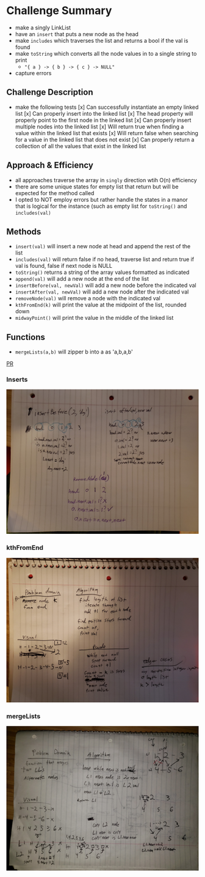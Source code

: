 # Challenge Summary

- make a singly LinkList
- have an `insert` that puts a new node as the head
- make `includes` which traverses the list and returns a bool if the val is found
- make `toString` which converts all the node values in to a single string to print
  - `"{ a } -> { b } -> { c } -> NULL"`
- capture errors

## Challenge Description

- make the following tests
  [x] Can successfully instantiate an empty linked list 
  [x] Can properly insert into the linked list 
  [x] The head property will properly point to the first node in the linked list
  [x] Can properly insert multiple nodes into the linked list
  [x] Will return true when finding a value within the linked list that exists
  [x] Will return false when searching for a value in the linked list that does not exist
  [x] Can properly return a collection of all the values that exist in the linked list

## Approach & Efficiency

- all approaches traverse the array in `singly` direction wtih O(n) efficiency
- there are some unique states for empty list that return but will be expected for the method called
- I opted to NOT employ errors but rather handle the states in a manor that is logical for the instance (such as empty list for `toString()` and `includes(val)`

## Methods

- `insert(val)` will insert a new node at head and append the rest of the list
- `includes(val)` will return false if no head, traverse list and return true if val is found, false if next node is NULL
- `toString()` returns a string of the array values formatted as indicated
- `append(val)` will add a new node at the end of the list
- `insertBefore(val, newVal)` will add a new node before the indicated val
- `insertAfter(val, newVal)` will add a new node after the indicated val
- `removeNode(val)` will remove a node with the indicated val
- `kthFromEnd(k)` will print the value at the midpoint of the list, rounded down
- `midwayPoint()` will print the value in the middle of the linked list

## Functions

- `mergeLists(a,b)` will zipper b into a as 'a,b,a,b'

[PR](https://github.com/Ginsusamurai/data-structures-and-algorithms/pull/26)


### Inserts
![linked list notes](assets/linkedListInserts.jpg)
### kthFromEnd
![linked list kthFromEnd](assets/kthFromEnd.jpg)
### mergeLists
![mergeLists](assets/mergeLists.jpg)

